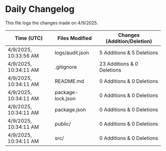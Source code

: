# Daily Changelog

This file logs the changes made on 4/9/2025.

| Time (UTC)             | Files Modified                    | Changes (Addition/Deletion) |
|------------------------|-----------------------------------|-----------------------------|
| 4/9/2025, 10:33:56 AM | logs/audit.json | 5 Additions & 5 Deletions |
| 4/9/2025, 10:34:11 AM | .gitignore | 23 Additions & 0 Deletions|
| 4/9/2025, 10:34:11 AM | README.md | 0 Additions & 0 Deletions|
| 4/9/2025, 10:34:11 AM | package-lock.json | 0 Additions & 0 Deletions|
| 4/9/2025, 10:34:11 AM | package.json | 0 Additions & 0 Deletions|
| 4/9/2025, 10:34:11 AM | public/ | 0 Additions & 0 Deletions|
| 4/9/2025, 10:34:11 AM | src/ | 0 Additions & 0 Deletions|

